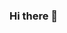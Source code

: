### Hi there 👋

<!--
**Shameem-ahsan/Shameem-ahsan** is a ✨ _special_ ✨ repository because its `README.md` (this file) appears on your GitHub profile.

Here are some ideas to get you started:

- 🔭 I’m currently working on Wallpost Software
- 🌱 I’m currently learning Mobile Application Development
- 👯 I’m looking to collaborate on Mobile Application Development
- 💬 Ask me about MobileApplication Development
- 📫 How to reach me: Shameem.kk50@gmail.com
- 😄 Pronouns: He/Him
- ⚡ Fun fact: I am a Mallu
-->
